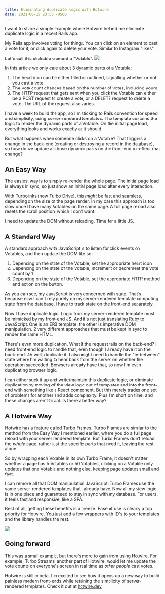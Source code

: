 ```yaml
---
title: Eliminating duplicate logic with Hotwire
date: 2021-06-15 23:55 -0500
---
```


I want to share a simple example where Hotwire helped me eliminate duplicate logic in a recent Rails app.

My Rails app involves voting for things. You can click on an element to cast a vote for it, or click again to delete your vote. Similar to Instagram "likes". 

Let's call this clickable element a "Votable". 
![](/assets/img/votable.gif)

In this article we only care about 3 dynamic parts of a Votable: 

1. The heart icon can be either filled or outlined, signalling whether or not you cast a vote.
2. The vote count changes based on the number of votes, including yours.
3. The HTTP request that gets sent when you click the Votable can either be a POST request to create a vote, or a DELETE request to delete a vote. The URL of the request also varies.

I have a week to build the app, so I'm sticking to Rails convention for speed and simplicity, using server-rendered templates. The template contains the logic to render the  dynamic parts of a Votable. On the initial page load, everything looks and works exactly as it should.

But what happens when someone clicks on a Votable? That triggers a change in the back-end (creating or destroying a record in the database), so how do we update all those dynamic parts on the front-end to reflect that change?

## An Easy Way

The easiest way is to simply re-render the whole page. The initial page load is always in sync, so just show an initial page load after every interaction.

With Turbolinks (now Turbo Drive), this *might* be fast and seamless, depending on the size of the page render. In my case this approach is too slow once I have many Votables on the same page. A full page reload also resets the scroll position, which I don't want.

I need to update the DOM without reloading. Time for a little JS.

## A Standard Way

A standard approach with JavaScript is to listen for click events on Votables, and then update the DOM like so:

1. Depending on the state of the Votable, set the appropriate heart icon
2. Depending on the state of the Votable, increment or decrement the vote count by 1
3. Depending on the state of the Votable, set the appropriate HTTP method and action on the button.

As you can see, my JavaScript is very concerned with state. That's because now I can't rely purely on my server-rendered template computing state from the database. I have to track state on the front-end separately.

Now I have duplicate logic. Logic from my server-rendered template must be mimicked by my front-end JS. And it's not just translating Ruby to JavaScript. One is an ERB template, the other is imperative DOM manipulation. 2 very different approaches that must be kept in sync to render the same HTML. 

There's even more duplication. What if the request fails on the back-end? I need front-end logic to handle that, even though I already have it on the back-end. Ah well, duplicate it. I also might need to handle the "in-between" state where I'm waiting to hear back from the server on whether the operation succeeded. Browsers already have that, so now I'm even duplicating browser logic.

I can either suck it up and write/maintain this duplicate logic, or eliminate duplication by moving *all* the view logic out of templates and into the front-end with something like a React component. But this merely trades one set of problems for another and adds complexity. Plus I'm short on time, and these changes aren't trivial. Is there a better way?

## A Hotwire Way

Hotwire has a feature called Turbo Frames. Turbo Frames are similar to the method from the Easy Way I mentioned earlier, where you do a full page reload with your server rendered template. But Turbo Frames don't reload the *whole* page, rather just the specific parts that need it, leaving the rest alone.

So by wrapping each Votable in its own Turbo Frame, it doesn't matter whether a page has 5 Votables or 50 Votables, clicking on a Votable only updates that one Votable and nothing else, keeping page updates small and fast.

I can remove all that DOM manipulation JavaScript. Turbo Frames use the same server-rendered templates that I already have. Now all my view logic is in one place and guaranteed to stay in sync with my database. For users, it feels fast and responsive, like a SPA.

Best of all, getting these benefits is a breeze. Ease of use is clearly a top priority for Hotwire. You just add a few wrappers with ID's to your templates and the library handles the rest. 

![](/assets/img/i-love-magic.png)

## Going forward

This was a small example, but there's more to gain from using Hotwire. For example, Turbo Streams, another part of Hotwire, would let me update the vote counts on everyone's screen in real time as *other people* cast votes. 

Hotwire is still in beta. I'm excited to see how it opens up a new way to build painless modern front-ends while retaining the simplicity of server-rendered templates. Check it out at [hotwire.dev](https://hotwire.dev)
